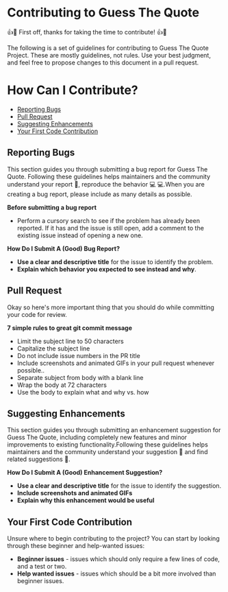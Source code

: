 # Contributing to Guess The Quote

:+1::tada: First off, thanks for taking the time to contribute! :+1::tada:

The following is a set of guidelines for contributing to Guess The Quote Project. These are mostly guidelines, not rules. Use your best judgment, and feel free to propose changes to this document in a pull request.

# How Can I Contribute?

* [Reporting Bugs](#reporting-bugs)
* [Pull Request](#pull-request)
* [Suggesting Enhancements](#suggesting-enhancements)
* [Your First Code Contribution](your-first-code-contribution)

## Reporting Bugs
This section guides you through submitting a bug report for Guess The Quote. Following these guidelines helps maintainers and the community understand your report :pencil:, reproduce the behavior :computer: :computer:.When you are creating a bug report, please include as many details as possible.

**Before submitting a bug report**
* Perform a cursory search to see if the problem has already been reported. If it has and the issue is still open, add a comment to the existing issue instead of opening a new one.
  
**How Do I Submit A (Good) Bug Report?**
* **Use a clear and descriptive title** for the issue to identify the problem.
* **Explain which behavior you expected to see instead and why**.

## Pull Request
Okay so here's more important thing that you should do while committing your code for review. <br />

**7 simple rules to great git commit message**
 * Limit the subject line to 50 characters
 * Capitalize the subject line
 * Do not include issue numbers in the PR title
 * Include screenshots and animated GIFs in your pull request whenever possible..
 * Separate subject from body with a blank line
 * Wrap the body at 72 characters
 * Use the body to explain what and why vs. how

 ## Suggesting Enhancements
 This section guides you through submitting an enhancement suggestion for Guess The Quote, including completely new features and minor improvements to existing functionality.Following these guidelines helps maintainers and the community understand your suggestion :pencil: and find related suggestions :mag_right:.

**How Do I Submit A (Good) Enhancement Suggestion?**

* **Use a clear and descriptive title** for the issue to identify the suggestion.
* **Include screenshots and animated GIFs**
* **Explain why this enhancement would be useful**

## Your First Code Contribution
Unsure where to begin contributing to the project? You can start by looking through these beginner and help-wanted issues:

* **Beginner issues** - issues which should only require a few lines of code, and a test or two.
* **Help wanted issues** - issues which should be a bit more involved than beginner issues.
